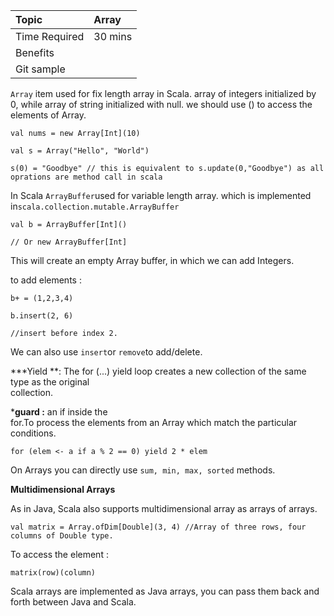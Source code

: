 | Topic | Array |
| :--- | :--- |
| Time Required | 30 mins |
| Benefits |  |
| Git sample |  |

`Array` item used for fix length array in Scala. array of integers initialized by 0, while array of string initialized with null. we should use \(\) to access the elements of Array.

`val nums = new Array[Int](10)`

`val s = Array("Hello", "World")`

`s(0) = "Goodbye" // this is equivalent to s.update(0,"Goodbye") as all oprations are method call in scala`

In Scala `ArrayBuffer`used for variable length array. which is implemented in`scala.collection.mutable.ArrayBuffer`

`val b = ArrayBuffer[Int]()`

`// Or new ArrayBuffer[Int]`

This will create an empty Array buffer, in which we can add Integers.

to add elements :

`b+ = (1,2,3,4)`

`b.insert(2, 6)`

`//insert before index 2.`

We can also use `insert`or `remove`to add/delete.

\***Yield **: The for \(...\) yield loop creates a new collection of the same type as the original  
 collection.

\***guard :** an if inside the  
 for.To process the elements from an Array which match the particular conditions.

`for (elem <- a if a % 2 == 0) yield 2 * elem`

On Arrays you can directly use `sum, min, max, sorted` methods.

**Multidimensional Arrays**

As in Java, Scala also supports multidimensional array as arrays of arrays.

`val matrix = Array.ofDim[Double](3, 4) //Array of three rows, four columns of Double type.`

To access the element :

`matrix(row)(column)`

Scala arrays are implemented as Java arrays, you can pass them back and  
 forth between Java and Scala.

